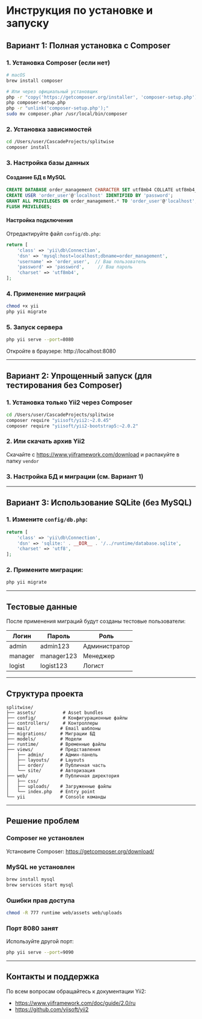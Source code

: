 # Инструкция по установке и запуску

## Вариант 1: Полная установка с Composer

### 1. Установка Composer (если нет)

```bash
# macOS
brew install composer

# Или через официальный установщик
php -r "copy('https://getcomposer.org/installer', 'composer-setup.php');"
php composer-setup.php
php -r "unlink('composer-setup.php');"
sudo mv composer.phar /usr/local/bin/composer
```

### 2. Установка зависимостей

```bash
cd /Users/user/CascadeProjects/splitwise
composer install
```

### 3. Настройка базы данных

#### Создание БД в MySQL

```sql
CREATE DATABASE order_management CHARACTER SET utf8mb4 COLLATE utf8mb4_unicode_ci;
CREATE USER 'order_user'@'localhost' IDENTIFIED BY 'password';
GRANT ALL PRIVILEGES ON order_management.* TO 'order_user'@'localhost';
FLUSH PRIVILEGES;
```

#### Настройка подключения

Отредактируйте файл `config/db.php`:

```php
return [
    'class' => 'yii\db\Connection',
    'dsn' => 'mysql:host=localhost;dbname=order_management',
    'username' => 'order_user',  // Ваш пользователь
    'password' => 'password',     // Ваш пароль
    'charset' => 'utf8mb4',
];
```

### 4. Применение миграций

```bash
chmod +x yii
php yii migrate
```

### 5. Запуск сервера

```bash
php yii serve --port=8080
```

Откройте в браузере: http://localhost:8080

---

## Вариант 2: Упрощенный запуск (для тестирования без Composer)

### 1. Установка только Yii2 через Composer

```bash
cd /Users/user/CascadeProjects/splitwise
composer require "yiisoft/yii2:~2.0.45"
composer require "yiisoft/yii2-bootstrap5:~2.0.2"
```

### 2. Или скачать архив Yii2

Скачайте с https://www.yiiframework.com/download и распакуйте в папку `vendor`

### 3. Настройка БД и миграции (см. Вариант 1)

---

## Вариант 3: Использование SQLite (без MySQL)

### 1. Измените `config/db.php`:

```php
return [
    'class' => 'yii\db\Connection',
    'dsn' => 'sqlite:' . __DIR__ . '/../runtime/database.sqlite',
    'charset' => 'utf8',
];
```

### 2. Примените миграции:

```bash
php yii migrate
```

---

## Тестовые данные

После применения миграций будут созданы тестовые пользователи:

| Логин   | Пароль     | Роль           |
|---------|------------|----------------|
| admin   | admin123   | Администратор  |
| manager | manager123 | Менеджер       |
| logist  | logist123  | Логист         |

---

## Структура проекта

```
splitwise/
├── assets/          # Asset bundles
├── config/          # Конфигурационные файлы
├── controllers/     # Контроллеры
├── mail/           # Email шаблоны
├── migrations/     # Миграции БД
├── models/         # Модели
├── runtime/        # Временные файлы
├── views/          # Представления
│   ├── admin/      # Админ-панель
│   ├── layouts/    # Layouts
│   ├── order/      # Публичная часть
│   └── site/       # Авторизация
├── web/            # Публичная директория
│   ├── css/
│   ├── uploads/    # Загруженные файлы
│   └── index.php   # Entry point
└── yii             # Console команды
```

---

## Решение проблем

### Composer не установлен

Установите Composer: https://getcomposer.org/download/

### MySQL не установлен

```bash
brew install mysql
brew services start mysql
```

### Ошибки прав доступа

```bash
chmod -R 777 runtime web/assets web/uploads
```

### Порт 8080 занят

Используйте другой порт:
```bash
php yii serve --port=9090
```

---

## Контакты и поддержка

По всем вопросам обращайтесь к документации Yii2:
- https://www.yiiframework.com/doc/guide/2.0/ru
- https://github.com/yiisoft/yii2
